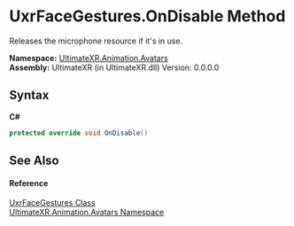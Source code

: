 # UxrFaceGestures.OnDisable Method 
 

Releases the microphone resource if it's in use.

**Namespace:**&nbsp;<a href="N_UltimateXR_Animation_Avatars">UltimateXR.Animation.Avatars</a><br />**Assembly:**&nbsp;UltimateXR (in UltimateXR.dll) Version: 0.0.0.0

## Syntax

**C#**<br />
``` C#
protected override void OnDisable()
```


## See Also


#### Reference
<a href="T_UltimateXR_Animation_Avatars_UxrFaceGestures">UxrFaceGestures Class</a><br /><a href="N_UltimateXR_Animation_Avatars">UltimateXR.Animation.Avatars Namespace</a><br />